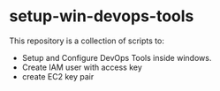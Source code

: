 # setup-win-devops-tools
This repository is a collection of scripts to:
- Setup and Configure DevOps Tools inside windows.
- Create IAM user with access key
- create EC2 key pair
